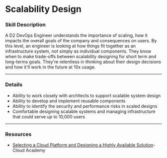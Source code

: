 # Scalability Design	


### Skill Description 
A D2 DevOps Engineer understands the importance of scaling, how it impacts the overall goals of the company and consequences on users. By this level, an engineer is looking at how things fit together as an infrastructure system, not simply as individual components. They know when to make trade-offs between scalability designing for short term and long-terms goals. They're relentless in thinking about their design decisions and how it'll work in the future at 10x usage.
	
-------
  
### Details
- Ability to work closely with architects to support scalable system design
- Ability to develop and implement reusable components
- Ability to identify the security and performance risks in scaled designs
- Comfortable designing scalable systems and managing infrastructure that could serve up to 10,000 users

-----

### Resources
- [Selecting a Cloud Platform and Designing a Highly Available Solution](https://cloudacademy.com/learning-paths/designing-a-highly-available-business-solution-52/)- Cloud Academy
